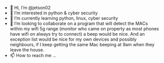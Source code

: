 - 👋 Hi, I’m @jetson02
- 👀 I’m interested in python & cyber security
- 🌱 I’m currently learning python, linux, cyber security
- 💞️ I’m looking to collaborate on a program that will detect the MACs within my wifi 5g range 
(monitor who came on property as most phones have wifi on always try to connect)
 a beep would be nice. And an exception list would be nice for my own devices and possibly neighbours,
 if I keep getting the same Mac beeping at 9am when they leave the house.
- 📫 How to reach me ...

<!---
jetson02/jetson02 is a ✨ special ✨ repository because its `README.md` (this file) appears on your GitHub profile.
You can click the Preview link to take a look at your changes.
--->
